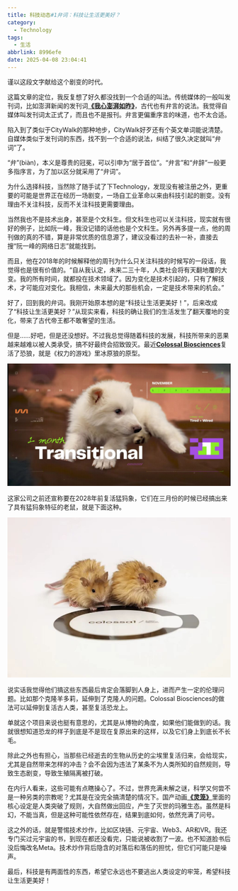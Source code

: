 ```yaml
---
title: 科技动态#1弁词：科技让生活更美好？
category:
  - Technology
tags:
  - 生活
abbrlink: 8996efe
date: 2025-04-08 23:04:41
---
```


谨以这段文字献给这个剧变的时代。

这篇文章的定位，我反复想了好久都没找到一个合适的叫法。传统媒体的一般叫发刊词，比如澎湃新闻的发刊词[**《我心澎湃如昨》**](https://www.thepaper.cn/newsDetail_forward_1257279)，古代也有弁言的说法。我觉得自媒体叫发刊词太正式了，而且也不是报刊。弁言更偏重序言的味道，也不太合适。
<!-- more -->

陷入到了类似于CityWalk的那种地步，CityWalk好歹还有个英文单词能说清楚。自媒体类似于发刊词的东西，找不到一个合适的说法，纠结了很久决定就叫“弁词”了。

“弁”(biàn)，本义是尊贵的冠冕，可以引申为“居于首位”。“弁言”和“弁辞”一般更多指序言，为了加以区分就采用了“弁词”。

为什么选择科技，当然除了随手试了下Technology，发现没有被注册之外，更重要的可能是世界正在经历一场剧变，一场自工业革命以来由科技引起的剧变。没有理由不关注科技，反而不关注科技更需要理由。

当然我也不是技术出身，甚至是个文科生。但文科生也可以关注科技，现实就有很好的例子，比如阮一峰，我没记错的话他也是个文科生。另外再多提一点，他的周刊做的真的不错，算是非常优质的信息源了，建议没看过的去补一补，直接去搜“阮一峰的网络日志”就能找到。

而且，他在2018年的时候解释他的周刊为什么只关注科技的时候写的一段话，我觉得也是很有价值的。“自从我认定，未来二三十年，人类社会将有天翻地覆的大变。我的所有时间，就都投在技术领域了。因为变化是技术引起的，只有了解技术，才可能应对变化。我相信，未来最大的那些机会，一定是技术带来的机会。”

好了，回到我的弁词。我刚开始原本想的是“科技让生活更美好！”，后来改成了“科技让生活更美好？”从现实来看，科技的确让我们的生活发生了翻天覆地的变化，带来了古代帝王都不敢奢望的生活。

但是……好吧，但是还没想好。不过我总觉得随着科技的发展，科技所带来的恶果越来越难以被人类承受，搞不好最终会招致毁灭。最近[**Colossal Biosciences**](https://colossal.com/)复活了恐狼，就是《权力的游戏》里冰原狼的原型。

![图片](../images/1/11.jpg)

这家公司之前还宣称要在2028年前复活猛犸象，它们在三月份的时候已经搞出来了具有猛犸象特征的老鼠，就是下面这种。

![图片](../images/1/12.jpg)

说实话我觉得他们搞这些东西最后肯定会落脚到人身上，进而产生一定的伦理问题。比如那个克隆羊多莉，延伸到了克隆人的问题。Colossal Biosciences的做法可以延伸到复活古人类，甚至复活恐龙上。

单就这个项目来说也挺有意思的，尤其是从博物的角度，如果他们能做到的话。我就很想知道恐龙的样子到底是不是现在复原出来的这样，以及它们身上到底长不长毛。

除此之外也有担心，当那些已经逝去的生物从历史的尘埃里复活归来，会给现实，尤其是自然带来怎样的冲击？会不会因为违法了某条不为人类所知的自然规则，导致生态剧变，导致生殖隔离被打破。

在内行人看来，这些可能有点瞎操心了。不过，世界充满未解之谜，科学又何尝不是一种另类的宗教呢？尤其是在没完全搞清楚的情况下。国产动画[**《灵笼》**](https://www.bilibili.com/bangumi/play/ss22088?spm_id_from=333.337.0.0)里面的核心设定是人类突破了规则，大自然做出回应，产生了灭世的玛雅生态。虽然是科幻，不能当真，但是这种可能性依然存在，结果到底如何，依然充满了问号。

这之外的话，就是警惕技术炒作，比如区块链、元宇宙、Web3、AR和VR。我还专门买过元宇宙的书，到现在都还没看完，只能说被收割了一波。也不知道脸书后没后悔改名Meta。技术炒作背后隐含的对落后和落伍的担忧，但它们可能只是噪声。

最后，科技是有两面性的东西，希望它永远也不要逃出人类设定的牢笼，希望科技让生活更美好！

